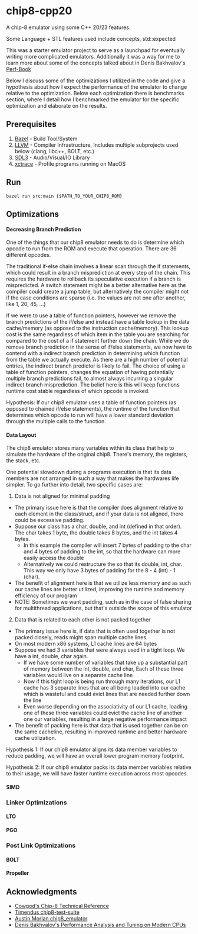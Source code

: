 # chip8-cpp20
A chip-8 emulator using some C++ 20/23 features.

Some Language + STL features used include concepts, std::expected

This was a starter emulator project to serve as a launchpad for eventually writing more complicated emulators.
Additionally it was a way for me to learn more about some of the concepts talked about in Denis Bakhvalov's [Perf-Book](https://github.com/dendibakh/perf-book)

Below I discuss some of the optimizations I utilized in the code and give a hypothesis about how I expect the performance of the emulator to change relative to the optimization. 
Below each optimization there is benchmarks section, where I detail how I benchmarked the emulator for the specific optimization and elaborate on the results.

## Prerequisites
1. [Bazel](https://bazel.build/) - Build Tool/System
2. [LLVM](https://llvm.org/) - Compiler Infrastructure, Includes multiple subprojects used below (clang, libc++, BOLT, etc.)
3. [SDL3](https://wiki.libsdl.org/SDL3/FrontPage) - Audio/Visual/IO Library
4. [xctrace](https://keith.github.io/xcode-man-pages/xctrace.1.html) - Profile programs running on MacOS

## Run

```
bazel run src:main {$PATH_TO_YOUR_CHIP8_ROM}
```

## Optimizations

#### Decreasing Branch Prediction

One of the things that our chip8 emulator needs to do is determine which opcode to run from the ROM and execute that operation. There are 36 different opcodes.

The traditional if-else chain involves a linear scan through the if statements, which could result in a branch misprediction at every step of the chain. 
This requires the hardware to rollback its speculative execution if a branch is mispredicted. A switch statement might be a better alternative here as the compiler could create a jump table, 
but alternatively the compiler might not if the case conditions are sparse (i.e. the values are not one after another, like 1, 20, 45, ...)

If we were to use a table of function pointers, however we remove the branch predictions of the if/else  and instead have a table lookup in the data cache/memory (as opposed to the instruction cache/memory). 
This lookup cost is the same regardless of which item in the table you are searching for compared to the cost of a if statement further down the chain. While we do remove branch prediction in the sense of 
if/else statements, we now have to contend with a indirect branch prediction in determining which function from the table we actually execute. 
As there are a high number of potential entries, the indirect branch predictor is likely to fail. The choice of using a table of function pointers, 
changes the equation of having potentially multiple branch predictions fail, to almost always incurring a singular indirect branch misprediction. 
The belief here is this will keep functions runtime cost stable regardless of which opcode is invoked.

Hypothesis: If our chip8 emulator uses a table of function pointers (as opposed to chained if/else statements), the runtime of the function that determines which opcode to run will have a 
lower standard deviation through the multiple calls to the function.

#### Data Layout

The chip8 emulator stores many variables within its class that help to simulate the hardware of the original chip8. There's memory, the registers, the stack, etc.

One potential slowdown during a programs execution is that its data members are not arranged in such a way that makes the hardwares life simpler. To go further into detail, two specific cases are:

1. Data is not aligned for minimal padding
 - The primary issue here is that the compiler does alignment relative to each element in the class/struct, and if your data is not aligned, there could be excessive padding.
 - Suppose our class has a char, double, and int (defined in that order). The char takes 1 byte, the double takes 8 bytes, and the int takes 4 bytes.
    - In this example the compiler will insert 7 bytes of padding to the char and 4 bytes of padding to the int, so that the hardware can more easily access the double
    - Alternatively we could restructure the so that its double, int, char. This way we only have 3 bytes of padding for the 8 - 4 (int) - 1 (char).
 - The benefit of alignment here is that we utilize less memory and as such our cache lines are better utilized, improving the runtime and memory efficiency of our program
 - NOTE: Sometimes we want padding, such as in the case of false sharing for multithread applications, but that's outside the scope of this emulator 

2. Data that is related to each other is not packed together
 - The primary issue here is, if data that is often used together is not packed closely, reads might span multiple cache lines.
 - On most modern x86 systems, L1 cache lines are 64 bytes
 - Suppose we had 3 variables that were always used in a tight loop. We have a int, double, char again.
   - If we have some number of variables that take up a substantial part of memory between the int, double, and char, Each of these three variables would live on a separate cache line
   - Now if this tight loop is being run through many iterations, our L1 cache has 3 separate lines that are all being loaded into our cache which is wasteful and could evict lines that are needed further down the line
   - Even worse depending on the associativity of our L1 cache, loading one of these three variables could evict the cache line of another one our variables, resulting in a large negative performance impact
 - The benefit of packing here is that data that is used together can be on the same cacheline, resulting in improved runtime and better hardware cache utilization.

Hypothesis 1: If our chip8 emulator aligns its data member variables to reduce padding, we will have an overall lower program memory footprint.

Hypothesis 2: If our chip8 emulator packs its data member variables relative to their usage, we will have faster runtime execution across most opcodes.

#### SIMD

### Linker Optimizations

#### LTO

#### PGO

### Post Link Optimizations

#### BOLT

#### Propeller

## Acknowledgments
- [Cowgod's Chip-8 Technical Reference](http://devernay.free.fr/hacks/chip8/C8TECH10.HTM)
- [Timendus chip8-test-suite](https://github.com/Timendus/chip8-test-suite)
- [Austin Morlan chip8_emulator](https://austinmorlan.com/posts/chip8_emulator/)
- [Denis Bakhvalov's Performance Analysis and Tuning on Modern CPUs](https://github.com/dendibakh/perf-book)
